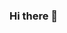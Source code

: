 ### Hi there 👋

<!--
**LuigiBizarro/LuigiBizarro** is a ✨ _special_ ✨ repository because its `README.md` (this file) appears on your GitHub profile.

- 🔭 I’m a Math teacher 
- 🌱 I’m currently learning Data Analysis issues
- 😄 Pronouns: Luigi
-->
